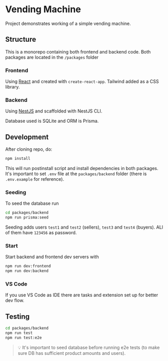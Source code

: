 # Vending Machine

Project demonstrates working of a simple vending machine.

## Structure

This is a monorepo containing both frontend and backend code. Both packages are located in the `/packages` folder

### Frontend

Using [React](https://reactjs.org/) and created with `create-react-app`. Tailwind added as a CSS library.

### Backend

Using [NestJS](https://nestjs.com/) and scaffolded with NestJS CLI.

Database used is SQLite and ORM is Prisma.

## Development

After cloning repo, do:

```bash
npm install
```

This will run postinstall script and install dependencies in both packages.
It's important to set `.env` file at the `packages/backend` folder (there is `.env.example` for reference).

### Seeding

To seed the database run

```bash
cd packages/backend
npm run prisma:seed
```

Seeding adds users `test1` and `test2` (sellers), `test3` and `test4` (buyers). ALl of them have `123456` as password.

### Start

Start backend and frontend dev servers with

```bash
npm run dev:frontend
npm run dev:backend
```

### VS Code

If you use VS Code as IDE there are tasks and extension set up for better dev flow.

## Testing

```bash
cd packages/backend
npm run test
npm run test:e2e
```

> 💡 It's important to seed database before running e2e tests (to make sure DB has sufficient product amounts and users).
